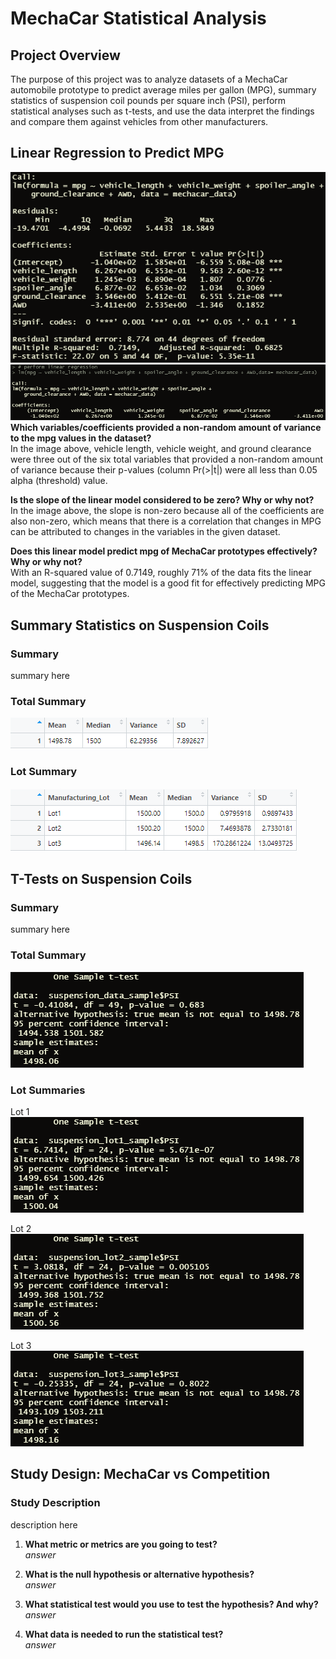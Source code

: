 # MechaCar Statistical Analysis

## Project Overview
The purpose of this project was to analyze datasets of a MechaCar automobile prototype to predict average miles per gallon (MPG), summary statistics of suspension coil pounds per square inch (PSI), perform statistical analyses such as t-tests, and use the data interpret the findings and compare them against vehicles from other manufacturers.<br/>

## Linear Regression to Predict MPG

![Summary Statistics](Resources/d1_summary.png)<br/>
![Linear Regression](Resources/d1_lm.png)<br/>
**Which variables/coefficients provided a non-random amount of variance to the mpg values in the dataset?**</br>
In the image above, vehicle length, vehicle weight, and ground clearance were three out of the six total variables that provided a non-random amount of variance because their p-values (column Pr(>|t|) were all less than 0.05 alpha (threshold) value.

**Is the slope of the linear model considered to be zero? Why or why not?**</br>
In the image above, the slope is non-zero because all of the coefficients are also non-zero, which means that there is a correlation that changes in MPG can be attributed to changes in the variables in the given dataset.

**Does this linear model predict mpg of MechaCar prototypes effectively? Why or why not?**</br>
With an R-squared value of 0.7149, roughly 71% of the data fits the linear model, suggesting that the model is a good fit for effectively predicting MPG of the MechaCar prototypes.

## Summary Statistics on Suspension Coils
### Summary
summary here

### Total Summary
![Total Summary for Suspension Coils](Resources/d2_total_summary.png)<br/>


### Lot Summary
![Lot Summary for Suspension Coils](Resources/d2_lot_summary.png)<br/>


## T-Tests on Suspension Coils
### Summary
summary here

### Total Summary
![T-Test All Lots Suspension Coils](Resources/d3_all_ttest.png)<br/>

### Lot Summaries

Lot 1</br>
![T-Test Lot 1 Suspension Coils](Resources/d3_lot1_ttest.png)<br/>

Lot 2</br>
![T-Test Lot 2 Suspension Coils](Resources/d3_lot2_ttest.png)<br/>

Lot 3</br>
![T-Test Lot 3 Suspension Coils](Resources/d3_lot3_ttest.png)<br/>


## Study Design: MechaCar vs Competition
### Study Description
description here

1. **What metric or metrics are you going to test?**</br>
*answer*

2. **What is the null hypothesis or alternative hypothesis?**</br>
*answer*

3. **What statistical test would you use to test the hypothesis? And why?**</br>
*answer*

4. **What data is needed to run the statistical test?**</br>
*answer*

